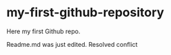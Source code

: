 # my-first-github-repository
Here my first Github repo.

Readme.md was just edited. Resolved conflict